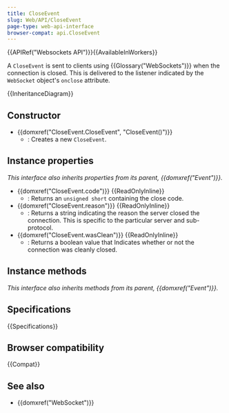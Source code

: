 ```yaml
---
title: CloseEvent
slug: Web/API/CloseEvent
page-type: web-api-interface
browser-compat: api.CloseEvent
---
```


{{APIRef("Websockets API")}}{{AvailableInWorkers}}

A `CloseEvent` is sent to clients using {{Glossary("WebSockets")}} when the connection is closed. This is delivered to the listener indicated by the `WebSocket` object's `onclose` attribute.

{{InheritanceDiagram}}

## Constructor

- {{domxref("CloseEvent.CloseEvent", "CloseEvent()")}}
  - : Creates a new `CloseEvent`.

## Instance properties

_This interface also inherits properties from its parent, {{domxref("Event")}}._

- {{domxref("CloseEvent.code")}} {{ReadOnlyInline}}
  - : Returns an `unsigned short` containing the close code.
- {{domxref("CloseEvent.reason")}} {{ReadOnlyInline}}
  - : Returns a string indicating the reason the server closed the connection. This is specific to the particular server and sub-protocol.
- {{domxref("CloseEvent.wasClean")}} {{ReadOnlyInline}}
  - : Returns a boolean value that Indicates whether or not the connection was cleanly closed.

## Instance methods

_This interface also inherits methods from its parent, {{domxref("Event")}}._

## Specifications

{{Specifications}}

## Browser compatibility

{{Compat}}

## See also

- {{domxref("WebSocket")}}
